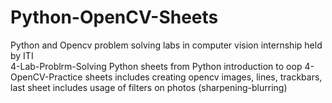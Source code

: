 # Python-OpenCV-Sheets
Python and Opencv problem solving labs in computer vision internship held by ITI  
4-Lab-Problrm-Solving Python sheets from Python introduction to oop 
4-OpenCV-Practice sheets includes creating opencv images, lines, trackbars, last sheet includes usage of filters on photos (sharpening-blurring)
